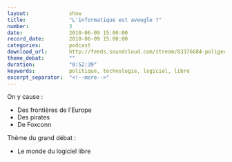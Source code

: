 ```yaml
---
layout:             show
title:              "L'informatique est aveugle ?"
number:             3
date:               2010-06-09 15:00:00
record_date:        2010-06-09 15:00:00
categories:         podcast
download_url:       http://feeds.soundcloud.com/stream/83376684-poligeek-poligeek3.mp3
theme_debat:        ""
duration:           "0:52:39"
keywords:           politique, technologie, logiciel, libre
excerpt_separator:  "<!--more-->"
---
```



On y cause :

- Des frontières de l’Europe
- Des pirates
- De Foxconn

Thème du grand débat :

- Le monde du logiciel libre
